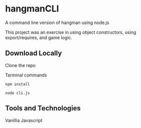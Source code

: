 # hangmanCLI

A command line version of hangman using node.js

This project was an exercise in using object constructors, using export/requires, and game logic. 

## Download Locally

Clone the repo  

Terminal commands 

```
npm install

node cli.js

```


## Tools and Technologies

Vanillia Javascript
